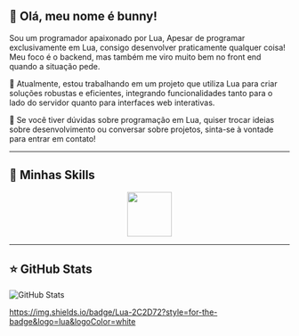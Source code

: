 ## 💜 Olá, meu nome é bunny!

Sou um programador apaixonado por Lua, Apesar de programar exclusivamente em Lua, consigo desenvolver praticamente qualquer coisa! Meu foco é o backend, mas também me viro muito bem no front end quando a situação pede.

🔭 Atualmente, estou trabalhando em um projeto que utiliza Lua para criar soluções robustas e eficientes, integrando funcionalidades tanto para o lado do servidor quanto para interfaces web interativas.

💬 Se você tiver dúvidas sobre programação em Lua, quiser trocar ideias sobre desenvolvimento ou conversar sobre projetos, sinta-se à vontade para entrar em contato!

---

## 🚀 Minhas Skills

<p align="center">
  <a href="https://skillicons.dev">
    <img src="https://skillicons.dev/icons?i=lua" style="width: 80px; height: 80px;" />
  </a>
</p>

---

## ⭐ GitHub Stats

![GitHub Stats](https://github-readme-stats.vercel.app/api?username=BunnyTheScripter&show_icons=true)

https://img.shields.io/badge/Lua-2C2D72?style=for-the-badge&logo=lua&logoColor=white


